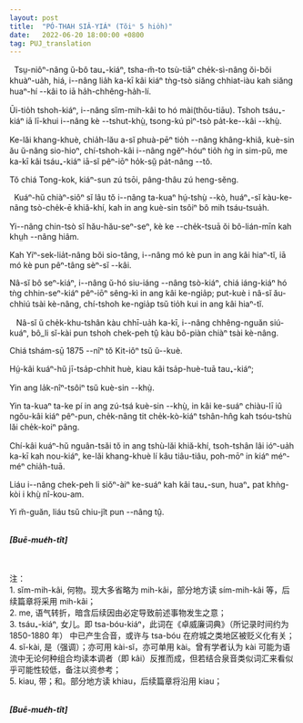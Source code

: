 ```yaml
---
layout: post
title:  "PÓ-THAH SIÂ-YIÁᴺ (Tŏiⁿ 5 hio̍h)"
date:   2022-06-20 18:00:00 +0800
tag: PUJ_translation
---
```


<section class="PUJ">

<!-- So greatly does the welfare of the wife depend on her having sons, that it is not strange that they are her greatest desire, and her chief pride. -->
&nbsp;&nbsp;Tsṳ-niôⁿ-nâng ŭ-bô tau₊-kiáⁿ, tsha-m̆-to tsù-tiāⁿ che̍k-sì-nâng ŏi-bŏi khuàⁿ-ua̍h, hiá, i--nâng lia̍h ka-kī kâi kiáⁿ tǹg-tsò siăng chhiat-iàu kah siăng huaⁿ-hí --kâi to iā ha̍h-chhêng-ha̍h-lí.

<!-- For them she will sacrifice all else. Her daughters leave her and become legally and truly an integral part of another family for ever. -->
Ūi-tio̍h tshoh-kiáⁿ, i--nâng sĭm-mih-kâi to hó mài(thōu-tiāu). Tshoh tsáu₊-kiáⁿ iā lī-khui i--nâng kè --tshut-khṳ̀, tsong-kú pìⁿ-tsò pa̍t-ke--kâi --khṳ̀.

<!-- For domestic service, care in sickness, help in old age, and offerings for the sustenance of her spirit after death, she must rely on her son's wife, while her own daughter performs these services for someone else. -->
Ke-lăi khang-khuè, chia̍h-lău a-sĭ phuà-pēⁿ tio̍h --nâng khâng-khiâ, kuè-sin ău ŭ-nâng sio-hioⁿ, chí-tshoh-kâi i--nâng ngĕⁿ-hóuⁿ tio̍h ǹg in sim-pŭ, me ka-kī kâi tsáu₊-kiáⁿ iā-sĭ pêⁿ-iōⁿ ho̍k-sṳ̆ pa̍t-nâng --tŏ. 

<!-- The prosperity of a Chinese household is in proportion to the number of its sons. -->
Tŏ chiá Tong-kok, kiáⁿ-sun zú tsōi, pâng-thâu zú heng-sĕng.
<br>

<!-- A widow usually remains in her father-in-law's house, sharing the food and labour of the family, being as much a part of the household as before her husband's death. -->
&nbsp;&nbsp;Kuáⁿ-hŭ chiàⁿ-siôⁿ sĭ lâu tŏ i--nâng ta-kuaⁿ hṳ́-tshṳ̀ --kò, huáⁿ₊-sĭ kàu-ke-nâng tsò-che̍k-ē khiă-khí, kah in ang kuè-sin tsôiⁿ bô mih tsáu-tsua̍h.

<!-- Though ever so young, a second marriage would bring reproach and disgrace. -->
Yi--nâng chin-tsò sĭ hău-hău-seⁿ-seⁿ, kè ke --che̍k-tsuā ŏi bô-lián-mīn kah khṳh --nâng hiâm.

<!-- Unlike an Israelite, she cannot legally marry one of her husband's brothers, nor any person of the same surname. -->
Kah Yíⁿ-sek-lia̍t-nâng bŏi sio-tâng, i--nâng mó kè pun in ang kâi hiaⁿ-tĭ, iā mó kè pun pêⁿ-tâng sèⁿ-sĭ --kâi.

<!-- If childless, she may adopt sons, who may inherit her husband's property as surely as would his own offspring; but should she marry afterward, the estate reverts to her husband's brothers. -->
Nâ-sĭ bô seⁿ-kiáⁿ, i--nâng ŭ-hó siu-iáng --nâng tsò-kiáⁿ, chiá iáng-kiáⁿ hó tǹg chhin-seⁿ-kiáⁿ pêⁿ-iōⁿ sêng-kì in ang kâi ke-ngia̍p; put-kuè i nâ-sĭ ău-chhiú tsài kè-nâng, chí-tshoh ke-ngia̍p tsŭ tio̍h kui in ang kâi hiaⁿ-tĭ.
<br>

<!-- She is apt to remain in widowhood if there be ricefields affording her a living, unless she be driven to marry by the persecutions of her brothers-in-law. -->
&nbsp;&nbsp;
Nâ-sĭ ŭ che̍k-khu-tshân kàu chhī-ua̍h ka-kī, i--nâng chhêng-nguăn siú-kuáⁿ, bô_li sĭ-kài pun tshoh chek-peh tṳ̂ kàu bô-piàn chiàⁿ tsài kè-nâng.

<!-- A sad case occurred in 1875 in Kit-ie. -->
Chiá tshám-sṳ̄ 1875 --nîⁿ tŏ Kit-iôⁿ tsŭ ŭ--kuè.

<!-- The widow was twenty-seven years old, and had a son aged ten. -->
Hṳ́-kâi kuáⁿ-hŭ jī-tsa̍p-chhit huè, kiau kâi tsa̍p-huè-tuā tau₊-kiáⁿ;

<!-- Her husband had been dead six years. -->
Yin ang la̍k-nîⁿ-tsôiⁿ tsŭ kuè-sin --khṳ̀.

<!-- His parents had both died before him, and their property had been divided lawfully and equally among their five sons, so that each owned a bit of land and a room in the ancestral home. -->
Yin ta-kuaⁿ ta-ke pí in ang zú-tsá kuè-sin --khṳ̀, in kâi ke-suáⁿ chiàu-lī iû ngŏu-kâi kiáⁿ pêⁿ-pun, che̍k-nâng tit che̍k-kò-kiáⁿ tshân-hn̂g kah tsóu-tshù lăi che̍k-koiⁿ pâng.

<!-- This widow continued to live in her husband's house, supporting herself and her child by the cultivation of the land, taking care of the household gear, and looking forward to her son's manhood. -->
Chí-kâi kuáⁿ-hŭ nguân-tsăi tŏ in ang tshù-lăi khiă-khí, tsoh-tshân lâi ióⁿ-ua̍h ka-kī kah nou-kiáⁿ, ke-lăi khang-khuè lí kâu tiâu-tiâu, poh-mōⁿ in kiáⁿ méⁿ-méⁿ chia̍h-tuā.

<!-- But her husband's brothers wanted the property and the boy, and tried to persuade her to enter a Buddhist nunnery. -->
Liáu i--nâng chek-peh li siŏⁿ-àiⁿ ke-suáⁿ kah kâi tau₊-sun, huaⁿ₊ pat khǹg-kòi i khṳ̀ nî-kou-am.

<!-- She refused, and was continually persecuted. -->
Yi m̆-guăn, liáu tsŭ chiu-jît pun --nâng tṳ̂.

<!-- There is no law for Chinese women so plain as the law that they shall obey their elders; and, wearied out by her troubles, she at last visited some Buddhist retreats with a view to becoming a recluse; but she was so disgusted by what she saw, that she resolved more firmly than ever not to leave her home. -->

<!-- Just then she heard that in a neighbouring village, a new and good doctrine was taught, and the next Sunday she went some miles to hear a Christian sermon. -->

<!-- On her return her brothers-in-law reviled her, saying that she had been away seeking a husband. -->

<!-- The next day they sold her for a sum amounting to nearly twenty pounds, to an old man in another village, whose wife had lately died; and as she refused to go to his house, they hired a ruffian, for twelve shillings, to tie a rope around her and drag her there. -->

<!-- Her boy, who had never before been separated from her by day nor night, clung to her screaming, but was torn away and kept in the family of his uncles. -->


<br><b><i>[Buē-mue̍h-tît]</i></b><br>

<br>
<br>
注：<br>
1. sĭm-mih-kâi, 何物。现大多省略为 mih-kâi，部分地方读 sím-mih-kâi 等，后续篇章将采用 mih-kâi；<br>
2. me, 语气转折，暗含后续因由必定导致前述事物发生之意；<br>
3. tsáu₊-kiáⁿ, 女儿。即 tsa-bóu-kiáⁿ，此词在《卓威廉词典》（所记录时间约为 1850-1880 年） 中已产生合音，或许与 tsa-bóu 在府城之类地区被贬义化有关；<br>
4. sĭ-kài, 是（强调）；亦可用 kài-sĭ，亦可单用 kài。曾有学者认为 kài 可能为语流中无论何种组合均读本调者（即 kâi）反推而成，但若结合泉音类似词汇来看似乎可能性较低，备注以资参考；<br>
5. kiau, 带；和。部分地方读 khiau，后续篇章将沿用 kiau；<br>


<br><b><i>[Buē-mue̍h-tît]</i></b><br>

</section>
